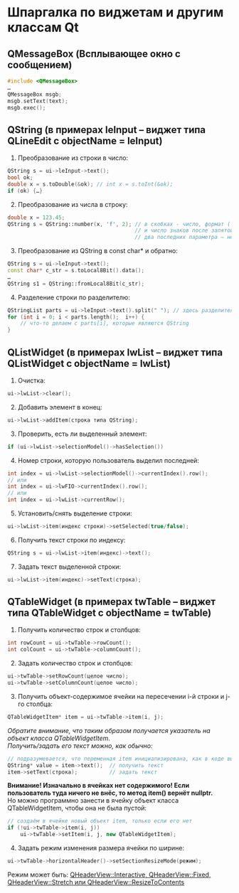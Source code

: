 # Шпаргалка по виджетам и другим классам Qt
## QMessageBox (Всплывающее окно с сообщением)
```cpp
#include <QMessageBox>
…
QMessageBox msgb;
msgb.setText(text);
msgb.exec();
```

## QString (в примерах leInput – виджет типа QLineEdit с objectName = leInput)
1.	Преобразование из строки в число:
```cpp
QString s = ui->leInput->text();
bool ok;
double x = s.toDouble(&ok); // int x = s.toInt(&ok);
if (ok) {…}
```
2.	Преобразование из числа в строку:
```cpp
double x = 123.45;
QString s = QString::number(x, 'f', 2); // в скобках - число, формат ('g', 'G', 'f', 'F', 'e', 'E')
										// и число знаков после запятой
										// два последних параметра – не обязательны
```
3.	Преобразование из QString в const char* и обратно:
```cpp
QString s = ui->leInput->text();
const char* c_str = s.toLocal8Bit().data();
…
QString s1 = QString::fromLocal8Bit(c_str);
```
4.	Разделение строки по разделителю:
```cpp
QStringList parts = ui->leInput->text().split(" "); // здесь разделитель - пробел
for (int i = 0; i < parts.length();  i++) {
	// что-то делаем с parts[i], которые являются QString
}
```
## QListWidget (в примерах lwList – виджет типа QListWidget с objectName = lwList)
1.	Очистка:
```cpp
ui->lwList->clear();
```
2.	Добавить элемент в конец:
```cpp
ui->lwList->addItem(строка типа QString);
```
3.	Проверить, есть ли выделенный элемент:
```cpp
if (ui->lwList->selectionModel()->hasSelection())
```
4.	Номер строки, которую пользователь выделил последней:
```cpp
int index = ui->lwList->selectionModel()->currentIndex().row();
// или
int index = ui->lwFIO->currentIndex().row();
// или
int index = ui->lwList->currentRow();
```
5.	Установить/снять выделение строки:
```cpp
ui->lwList->item(индекс строки)->setSelected(true/false);
```
6.	Получить текст строки по индексу:
```cpp
QString s = ui->lwList->item(индекс)->text();
```
7.	Задать текст выделенной строки:
```cpp
ui->lwList->item(индекс)->setText(строка);
```
## QTableWidget (в примерах twTable – виджет типа QTableWidget с objectName = twTable)
1. Получить количество строк и столбцов:
```cpp
int rowCount = ui->twTable->rowCount();
int colCount = ui->twTable->columnCount();
```
2. Задать количество строк и столбцов:
```cpp
ui->twTable->setRowCount(целое число);
ui->twTable->setColumnCount(целое число);
```
3. Получить объект-содержимое ячейки на пересечении i-й строки и j-го столбца:
```cpp
QTableWidgetItem* item = ui->twTable->item(i, j);
```
*Обратите внимание, что таким образом получается указатель на объект класса QTableWidgetItem*.  
*Получить/задать его текст можно, как обычно:*
```cpp
// подразумевается, что переменная item инициализирована, как в коде выше
QString* value = item->text();	// получить текст
item->setText(строка);			// задать текст
```
**Внимание! Изначально в ячейках нет содержимого! Если \
пользователь туда ничего не внёс, то метод item() вернёт nullptr.**  
Но можно программно занести в ячейку объект класса QTableWidgetItem, чтобы она не была пустой:
```cpp
// создаём в ячейке новый объект item, только если его нет
if (!ui->twTable->item(i, j))
	ui->twTable->setItem(i, j, new QTableWidgetItem);
```
4. Задать режим изменения размера ячейки по ширине:
```cpp
ui->twTable->horizontalHeader()->setSectionResizeMode(режим);
```
Режим может быть: [QHeaderView::Interactive, QHeaderView::Fixed, QHeaderView::Stretch или QHeaderView::ResizeToContents](https://doc.qt.io/qt-5/qheaderview.html#ResizeMode-enum)